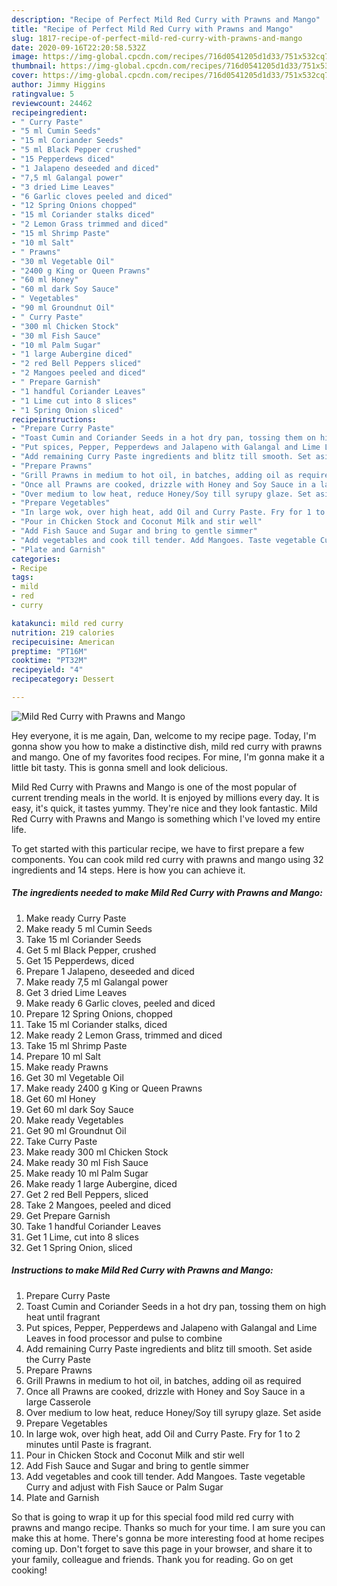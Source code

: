 ```yaml
---
description: "Recipe of Perfect Mild Red Curry with Prawns and Mango"
title: "Recipe of Perfect Mild Red Curry with Prawns and Mango"
slug: 1817-recipe-of-perfect-mild-red-curry-with-prawns-and-mango
date: 2020-09-16T22:20:58.532Z
image: https://img-global.cpcdn.com/recipes/716d0541205d1d33/751x532cq70/mild-red-curry-with-prawns-and-mango-recipe-main-photo.jpg
thumbnail: https://img-global.cpcdn.com/recipes/716d0541205d1d33/751x532cq70/mild-red-curry-with-prawns-and-mango-recipe-main-photo.jpg
cover: https://img-global.cpcdn.com/recipes/716d0541205d1d33/751x532cq70/mild-red-curry-with-prawns-and-mango-recipe-main-photo.jpg
author: Jimmy Higgins
ratingvalue: 5
reviewcount: 24462
recipeingredient:
- " Curry Paste"
- "5 ml Cumin Seeds"
- "15 ml Coriander Seeds"
- "5 ml Black Pepper crushed"
- "15 Pepperdews diced"
- "1 Jalapeno deseeded and diced"
- "7,5 ml Galangal power"
- "3 dried Lime Leaves"
- "6 Garlic cloves peeled and diced"
- "12 Spring Onions chopped"
- "15 ml Coriander stalks diced"
- "2 Lemon Grass trimmed and diced"
- "15 ml Shrimp Paste"
- "10 ml Salt"
- " Prawns"
- "30 ml Vegetable Oil"
- "2400 g King or Queen Prawns"
- "60 ml Honey"
- "60 ml dark Soy Sauce"
- " Vegetables"
- "90 ml Groundnut Oil"
- " Curry Paste"
- "300 ml Chicken Stock"
- "30 ml Fish Sauce"
- "10 ml Palm Sugar"
- "1 large Aubergine diced"
- "2 red Bell Peppers sliced"
- "2 Mangoes peeled and diced"
- " Prepare Garnish"
- "1 handful Coriander Leaves"
- "1 Lime cut into 8 slices"
- "1 Spring Onion sliced"
recipeinstructions:
- "Prepare Curry Paste"
- "Toast Cumin and Coriander Seeds in a hot dry pan, tossing them on high heat until fragrant"
- "Put spices, Pepper, Pepperdews and Jalapeno with Galangal and Lime Leaves in food processor and pulse to combine"
- "Add remaining Curry Paste ingredients and blitz till smooth. Set aside the Curry Paste"
- "Prepare Prawns"
- "Grill Prawns in medium to hot oil, in batches, adding oil as required"
- "Once all Prawns are cooked, drizzle with Honey and Soy Sauce in a large Casserole"
- "Over medium to low heat, reduce Honey/Soy till syrupy glaze. Set aside"
- "Prepare Vegetables"
- "In large wok, over high heat, add Oil and Curry Paste. Fry for 1 to 2 minutes until Paste is fragrant."
- "Pour in Chicken Stock and Coconut Milk and stir well"
- "Add Fish Sauce and Sugar and bring to gentle simmer"
- "Add vegetables and cook till tender. Add Mangoes. Taste vegetable Curry and adjust with Fish Sauce or Palm Sugar"
- "Plate and Garnish"
categories:
- Recipe
tags:
- mild
- red
- curry

katakunci: mild red curry 
nutrition: 219 calories
recipecuisine: American
preptime: "PT16M"
cooktime: "PT32M"
recipeyield: "4"
recipecategory: Dessert

---
```



![Mild Red Curry with Prawns and Mango](https://img-global.cpcdn.com/recipes/716d0541205d1d33/751x532cq70/mild-red-curry-with-prawns-and-mango-recipe-main-photo.jpg)

Hey everyone, it is me again, Dan, welcome to my recipe page. Today, I'm gonna show you how to make a distinctive dish, mild red curry with prawns and mango. One of my favorites food recipes. For mine, I'm gonna make it a little bit tasty. This is gonna smell and look delicious.

Mild Red Curry with Prawns and Mango is one of the most popular of current trending meals in the world. It is enjoyed by millions every day. It is easy, it's quick, it tastes yummy. They're nice and they look fantastic. Mild Red Curry with Prawns and Mango is something which I've loved my entire life.




To get started with this particular recipe, we have to first prepare a few components. You can cook mild red curry with prawns and mango using 32 ingredients and 14 steps. Here is how you can achieve it.

<!--inarticleads1-->

##### The ingredients needed to make Mild Red Curry with Prawns and Mango:

1. Make ready  Curry Paste
1. Make ready 5 ml Cumin Seeds
1. Take 15 ml Coriander Seeds
1. Get 5 ml Black Pepper, crushed
1. Get 15 Pepperdews, diced
1. Prepare 1 Jalapeno, deseeded and diced
1. Make ready 7,5 ml Galangal power
1. Get 3 dried Lime Leaves
1. Make ready 6 Garlic cloves, peeled and diced
1. Prepare 12 Spring Onions, chopped
1. Take 15 ml Coriander stalks, diced
1. Make ready 2 Lemon Grass, trimmed and diced
1. Take 15 ml Shrimp Paste
1. Prepare 10 ml Salt
1. Make ready  Prawns
1. Get 30 ml Vegetable Oil
1. Make ready 2400 g King or Queen Prawns
1. Get 60 ml Honey
1. Get 60 ml dark Soy Sauce
1. Make ready  Vegetables
1. Get 90 ml Groundnut Oil
1. Take  Curry Paste
1. Make ready 300 ml Chicken Stock
1. Make ready 30 ml Fish Sauce
1. Make ready 10 ml Palm Sugar
1. Make ready 1 large Aubergine, diced
1. Get 2 red Bell Peppers, sliced
1. Take 2 Mangoes, peeled and diced
1. Get  Prepare Garnish
1. Take 1 handful Coriander Leaves
1. Get 1 Lime, cut into 8 slices
1. Get 1 Spring Onion, sliced




<!--inarticleads2-->

##### Instructions to make Mild Red Curry with Prawns and Mango:

1. Prepare Curry Paste
1. Toast Cumin and Coriander Seeds in a hot dry pan, tossing them on high heat until fragrant
1. Put spices, Pepper, Pepperdews and Jalapeno with Galangal and Lime Leaves in food processor and pulse to combine
1. Add remaining Curry Paste ingredients and blitz till smooth. Set aside the Curry Paste
1. Prepare Prawns
1. Grill Prawns in medium to hot oil, in batches, adding oil as required
1. Once all Prawns are cooked, drizzle with Honey and Soy Sauce in a large Casserole
1. Over medium to low heat, reduce Honey/Soy till syrupy glaze. Set aside
1. Prepare Vegetables
1. In large wok, over high heat, add Oil and Curry Paste. Fry for 1 to 2 minutes until Paste is fragrant.
1. Pour in Chicken Stock and Coconut Milk and stir well
1. Add Fish Sauce and Sugar and bring to gentle simmer
1. Add vegetables and cook till tender. Add Mangoes. Taste vegetable Curry and adjust with Fish Sauce or Palm Sugar
1. Plate and Garnish




So that is going to wrap it up for this special food mild red curry with prawns and mango recipe. Thanks so much for your time. I am sure you can make this at home. There's gonna be more interesting food at home recipes coming up. Don't forget to save this page in your browser, and share it to your family, colleague and friends. Thank you for reading. Go on get cooking!
